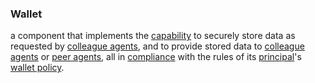 ### Wallet

a component that implements the <a href="https://essif-lab.github.io/framework/docs/terms/capability" hovertext="Capability (of a Party): the (named) combination of (a) the Party's means to get something done, (b) the Party's Governance process that that ensures that its (business) Policies for getting that something done are being created and maintained, and (c) the Party's Management process that creates and maintains the (operational) Policies, such that every Employee that has a task in getting this something done can find and interpret a Policy and use it as it executes Actions in such tasks.">capability</a> to securely store data as requested by <a href="https://essif-lab.github.io/framework/docs/terms/colleague" hovertext="Colleagues: two or more (digital or non-digital) Agents that have the same Principal (i.e. Party on whose behalf they are executing an Action).">colleague agents</a>, and to provide stored data to <a href="https://essif-lab.github.io/framework/docs/terms/colleague" hovertext="Colleagues: two or more (digital or non-digital) Agents that have the same Principal (i.e. Party on whose behalf they are executing an Action).">colleague agents</a> or <a href="https://essif-lab.github.io/framework/docs/terms/peer-agent" hovertext="Peer Agent (of some other Agent in a Communication Session): the Agent with whom/which this other Agent is communicating in that Communication Session.">peer agents</a>, all in <a href="https://essif-lab.github.io/framework/docs/terms/compliance" hovertext="Compliance (of a Party): the state of realization of a set of conformance criteria or normative framework of that Party.">compliance</a> with the rules of its <a href="https://essif-lab.github.io/framework/docs/terms/principal" hovertext="Principal (of an Actor): the Party for whom, or on behalf of whom, the Actor is executing an Action (this Actor is then called an Agent of that Party).">principal</a>'s <a href="https://essif-lab.github.io/framework/docs/terms/wallet-policy" hovertext="Wallet Policy: a Digital Policy that contains the rules, working-instructions, preferences and other guidance for an operational Wallet component to function in accordance with the Objectives of its Principal.">wallet policy</a>.